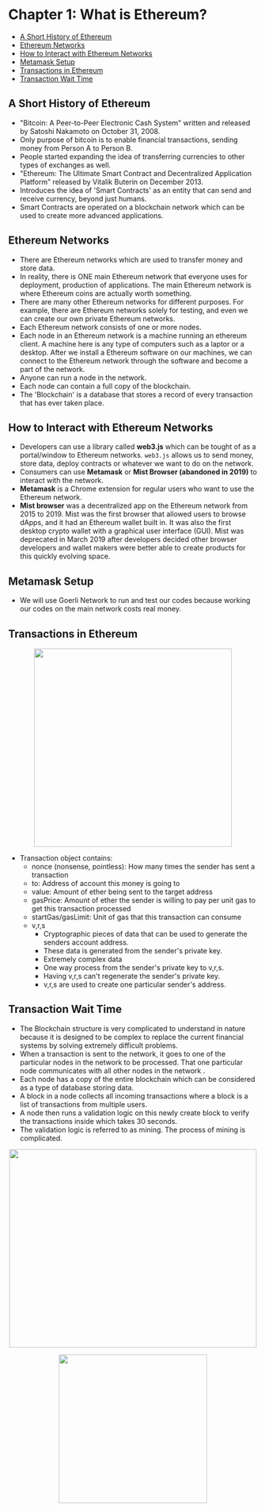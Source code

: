# Chapter 1: What is Ethereum?

- [A Short History of Ethereum](#a-short-history-of-ethereum)
- [Ethereum Networks](#ethereum-networks)
- [How to Interact with Ethereum Networks](#how-to-interact-with-ethereum-networks)
- [Metamask Setup](#metamask-setup)
- [Transactions in Ethereum](#transactions-in-ethereum)
- [Transaction Wait Time](#transaction-wait-time)

## A Short History of Ethereum

- "Bitcoin: A Peer-to-Peer Electronic Cash System" written and released by Satoshi Nakamoto on October 31, 2008.
- Only purpose of bitcoin is to enable financial transactions, sending money from Person A to Person B.
- People started expanding the idea of transferring currencies to other types of exchanges as well.
- "Ethereum: The Ultimate Smart Contract and Decentralized Application Platform" released by Vitalik Buterin on December 2013.
- Introduces the idea of 'Smart Contracts' as an entity that can send and receive currency, beyond just humans.
- Smart Contracts are operated on a blockchain network which can be used to create more advanced applications.

## Ethereum Networks

- There are Ethereum networks which are used to transfer money and store data.
- In reality, there is ONE main Ethereum network that everyone uses for deployment, production of applications. The main Ethereum network is where Ethereum coins are actually worth something.
- There are many other Ethereum networks for different purposes. For example, there are Ethereum networks solely for testing, and even we can create our own private Ethereum networks.
- Each Ethereum network consists of one or more nodes.
- Each node in an Ethereum network is a machine running an ethereum client. A machine here is any type of computers such as a laptor or a desktop. After we install a Ethereum software on our machines, we can connect to the Ethereum network through the software and become a part of the network.
- Anyone can run a node in the network.
- Each node can contain a full copy of the blockchain.
- The 'Blockchain' is a database that stores a record of every transaction that has ever taken place.

## How to Interact with Ethereum Networks

- Developers can use a library called **web3.js** which can be tought of as a portal/window to Ethereum networks. `web3.js` allows us to send money, store data, deploy contracts or whatever we want to do on the network.
- Consumers can use **Metamask** or **Mist Browser (abandoned in 2019)** to interact with the network. 
- **Metamask** is a Chrome extension for regular users who want to use the Ethereum network. 
- **Mist browser** was a decentralized app on the Ethereum network from 2015 to 2019. Mist was the first browser that allowed users to browse dApps, and it had an Ethereum wallet built in. It was also the first desktop crypto wallet with a graphical user interface (GUI). Mist was deprecated in March 2019 after developers decided other browser developers and wallet makers were better able to create products for this quickly evolving space.

## Metamask Setup

- We will use Goerli Network to run and test our codes because working our codes on the main network costs real money.

## Transactions in Ethereum

<p align="center">
  <img width="400" height="400" src="https://user-images.githubusercontent.com/41933169/217088718-72eefc4f-faf9-4a66-82cc-b1415aa187fb.png">
</p>

- Transaction object contains:
  - nonce (nonsense, pointless): How many times the sender has sent a transaction
  - to: Address of account this money is going to
  - value: Amount of ether being sent to the target address
  - gasPrice: Amount of ether the sender is willing to pay per unit gas to get this transaction processed
  - startGas/gasLimit: Unit of gas that this transaction can consume
  - v,r,s
    - Cryptographic pieces of data that can be used to generate the senders account address. 
    - These data is generated from the sender's private key.
    - Extremely complex data 
    - One way process from the sender's private key to v,r,s.
    - Having v,r,s can't regenerate the sender's private key.
    - v,r,s are used to create one particular sender's address.

## Transaction Wait Time

- The Blockchain structure is very complicated to understand in nature because it is designed to be complex to replace the current financial systems by solving extremely difficult problems.
- When a transaction is sent to the network, it goes to one of the particular nodes in the network to be processed. That one particular node communicates with all other nodes in the network .
- Each node has a copy of the entire blockchain which can be considered as a type of database storing data.
- A block in a node collects all incoming transactions where a block is a list of transactions from multiple users.
- A node then runs a validation logic on this newly create block to verify the transactions inside which takes 30 seconds.
- The validation logic is referred to as mining. The process of mining is complicated.

<p align="center">
  <img width="500" height="400" src="https://user-images.githubusercontent.com/41933169/218238910-c68389b0-f9f0-4b9c-b734-30ec2020afdd.png">
</p>

<p align="center">
  <img width="300" height="300" src="https://user-images.githubusercontent.com/41933169/218238928-8236c26a-3a18-46f7-b16f-a2a6ee68b40e.png">
</p>



